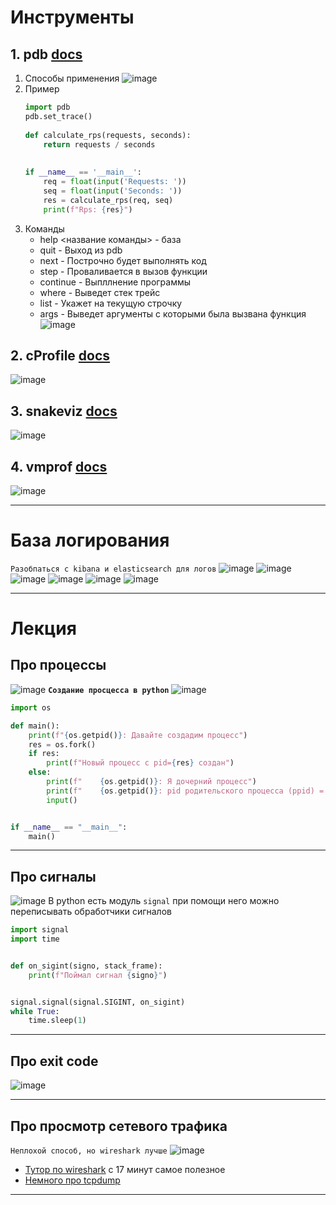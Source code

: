 # Инструменты
## 1. pdb [docs](https://docs-python.ru/standart-library/modul-pdb-python/)
1. Способы применения
   ![image](https://github.com/Flict-dev/Handbook/assets/76905733/0e4784a5-8749-4364-86fa-67ace60267de)
2. Пример
   ```python
   import pdb
   pdb.set_trace()
  
   def calculate_rps(requests, seconds):
       return requests / seconds
  
  
   if __name__ == '__main__':
       req = float(input('Requests: '))
       seq = float(input('Seconds: '))
       res = calculate_rps(req, seq)
       print(f"Rps: {res}")
   ```
3. Команды
   - help <название команды> - база
   - quit - Выход из pdb
   - next - Построчно будет выполнять код
   - step - Проваливается в вызов функции
   - continue - Выпллнение программы
   - where - Выведет стек трейс
   - list - Укажет на текущую строчку
   - args - Выведет аргументы с которыми была вызвана функция
   ![image](https://github.com/Flict-dev/Handbook/assets/76905733/81fe2049-c222-43cd-a39d-388ed9344ae1)
## 2. cProfile [docs](https://digitology.tech/docs/python_3/library/profile.html)
![image](https://github.com/Flict-dev/Handbook/assets/76905733/5e59abe3-b0cb-43d4-b2c8-aba29f35123b)
## 3. snakeviz [docs](https://pypi.org/project/snakeviz/)
![image](https://github.com/Flict-dev/Handbook/assets/76905733/886d5fd1-9992-48fc-b770-9ac016442119)
## 4. vmprof [docs](https://github.com/vmprof/vmprof-python)
![image](https://github.com/Flict-dev/Handbook/assets/76905733/4c1f9955-2059-445a-81f5-f5483922378e)

---

# База логирования
`Разобпаться с kibana и elasticsearch для логов`
![image](https://github.com/Flict-dev/Handbook/assets/76905733/f21452d7-34f4-4463-9cb5-339ee2f8a02f)
![image](https://github.com/Flict-dev/Handbook/assets/76905733/a2c4267f-8c22-4fb6-a3b9-365ef782a5a6)
![image](https://github.com/Flict-dev/Handbook/assets/76905733/970deb69-6b96-48a1-bf6d-f3ef397d3165)
![image](https://github.com/Flict-dev/Handbook/assets/76905733/935cd582-78ee-4254-afa2-5619f28e174b)
![image](https://github.com/Flict-dev/Handbook/assets/76905733/98897bda-044e-4a6a-b009-2767c41d4790)
![image](https://github.com/Flict-dev/Handbook/assets/76905733/c1fb3fe4-04a0-4b6b-8d6e-4340ee7bb29a)

---

# Лекция
## Про процессы
![image](https://github.com/Flict-dev/Handbook/assets/76905733/36cc78ef-c834-4f6f-a1a9-0ea89855d838)
**`Создание просцесса в python`**
![image](https://github.com/Flict-dev/Handbook/assets/76905733/5052e078-16f6-40d3-bffe-365e11586676)
```python
import os

def main():
    print(f"{os.getpid()}: Давайте создадим процесс")
    res = os.fork()
    if res:
        print(f"Новый процесс с pid={res} создан")
    else:
        print(f"    {os.getpid()}: Я дочерний процесс")
        print(f"    {os.getpid()}: pid родительского процесса (ppid) = {os.getppid()}")
        input()


if __name__ == "__main__":
    main()

```
---

## Про сигналы
![image](https://github.com/Flict-dev/Handbook/assets/76905733/f33febff-6e9c-4b97-97f8-f76715abd762)
В python есть модуль `signal` при помощи него можно переписывать обработчики сигналов
```python
import signal
import time


def on_sigint(signo, stack_frame):
    print(f"Поймал сигнал {signo}")


signal.signal(signal.SIGINT, on_sigint)
while True:
    time.sleep(1)
```
---
 
## Про exit code
![image](https://github.com/Flict-dev/Handbook/assets/76905733/e95ffaa2-01b8-4f02-a46d-275ed390c50a)

---

## Про просмотр сетевого трафика
`Неплохой способ, но wireshark лучше`
![image](https://github.com/Flict-dev/Handbook/assets/76905733/6bdf2c9a-3d3a-4975-8e1d-d50912610578)
- [Тутор по wireshark](https://youtu.be/Kfnoy9TziNg) с 17 минут самое полезное
- [Немного про tcpdump](https://youtu.be/uOvHITxYXM8)

---





